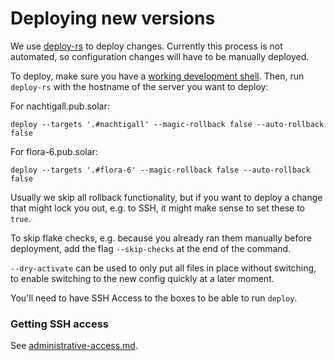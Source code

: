 # Deploying new versions

We use [deploy-rs](https://github.com/serokell/deploy-rs) to deploy changes.
Currently this process is not automated, so configuration changes will have to
be manually deployed.

To deploy, make sure you have a [working development shell](./development-shell.md).
Then, run `deploy-rs` with the hostname of the server you want to deploy:

For nachtigall.pub.solar:

```
deploy --targets '.#nachtigall' --magic-rollback false --auto-rollback false
```

For flora-6.pub.solar:

```
deploy --targets '.#flora-6' --magic-rollback false --auto-rollback false
```

Usually we skip all rollback functionality, but if you want to deploy a change
that might lock you out, e.g. to SSH, it might make sense to set these to `true`.

To skip flake checks, e.g. because you already ran them manually before
deployment, add the flag `--skip-checks` at the end of the command.

`--dry-activate` can be used to only put all files in place without switching,
to enable switching to the new config quickly at a later moment.

You'll need to have SSH Access to the boxes to be able to run `deploy`.

### Getting SSH access

See [administrative-access.md](./administrative-access.md).
